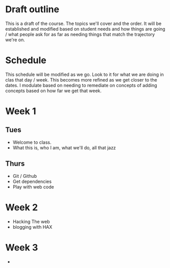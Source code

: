 # Draft outline
This is a draft of the course. The topics we'll cover and the order. It will be established and modified based on student needs and how things are going / what people ask for as far as needing things that match the trajectory we're on.

# Schedule
This schedule will be modified as we go. Look to it for what we are doing in clas that day / week. This becomes more refined as we get closer to the dates. I modulate based on needing to remediate on concepts of adding concepts based on how far we get that week.

# Week 1
## Tues
- Welcome to class.
- What this is, who I am, what we'll do, all that jazz

## Thurs
- Git / Github
- Get dependencies
- Play with web code

# Week 2
- Hacking The web
- blogging with HAX

# Week 3
- 